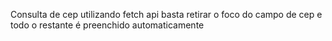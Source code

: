 Consulta de cep utilizando fetch api
basta retirar o foco do campo de cep e todo o restante é preenchido automaticamente